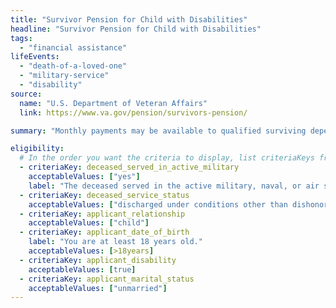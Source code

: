 ```yaml
---
title: "Survivor Pension for Child with Disabilities"
headline: "Survivor Pension for Child with Disabilities"
tags:
  - "financial assistance"
lifeEvents:
  - "death-of-a-loved-one"
  - "military-service"
  - "disability"
source:
  name: "U.S. Department of Veteran Affairs"
  link: https://www.va.gov/pension/survivors-pension/

summary: "Monthly payments may be available to qualified surviving dependent children of wartime veterans who meet certain income and net worth limits."

eligibility:
  # In the order you want the criteria to display, list criteriaKeys from the csv here, each followed by a comma-separated list of which values indicate eligibility for that criteria. Wrap individual values in quotes if they have inner commas.
  - criteriaKey: deceased_served_in_active_military
    acceptableValues: ["yes"]
    label: "The deceased served in the active military, naval, or air service."
  - criteriaKey: deceased_service_status
    acceptableValues: ["discharged under conditions other than dishonorable"]
  - criteriaKey: applicant_relationship
    acceptableValues: ["child"]
  - criteriaKey: applicant_date_of_birth
    label: "You are at least 18 years old."
    acceptableValues: [>18years]
  - criteriaKey: applicant_disability
    acceptableValues: [true]
  - criteriaKey: applicant_marital_status
    acceptableValues: ["unmarried"]
---
```

